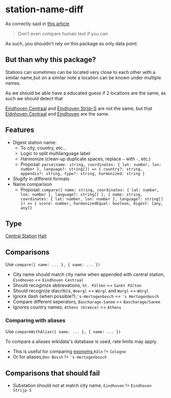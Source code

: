 # station-name-diff

As correctly said in [this article](https://bflorat.medium.com/proper-strings-normalization-for-comparison-purpose-226773865322)

> Don’t even compare human text if you can

As such, you shouldn't rely on this package as only data point.

## But than why this package?

Stations can sometimes can be located very close to each other with a similar name,but on a similar note a location can be known under multiple names.

As we should be able have a educated guess if 2 locations are the same, as such we should detect that

[Eindhoven Centraal](https://goo.gl/maps/x3LaVxQ2DqoKR1t58) and [Eindhoven Strijp-S](https://goo.gl/maps/VsvqgiNQDfYzidac8) are not the same, but that [Eidnhoven Centraal](https://goo.gl/maps/x3LaVxQ2DqoKR1t58) and [Eindhoven](https://goo.gl/maps/mVpv7ZimaXqkczsq6) are the same.

## Features

- Digest station name:
  - To city, country, etc...
  - Logic to split multilanguage label
  - Harmonize (clean-up duplicate spaces, replace `—` with `-`, etc.)
  - Proposal: `parse(name: string, coordinates: { lat: number, lon: number }, language?: string[]) => { country?: string, appendix?: string, type?: string, harmonized: string }`
- Slugify in different formats
- Name comparison
  - Proposal: `compare({ name: string, coordinates: { lat: number, lon: number }, language?: string[] }, { name: string, coordinates: { lat: number, lon: number }, language?: string[] }) => { score: number, harmonizedEqual: boolean, digest: [any, any]}`

## Type

[Central Station](https://en.wikipedia.org/wiki/Central_station#Netherlands)
[Halt](https://en.wikipedia.org/wiki/Train_station#Halt)

## Comparisons

Use `compare({ name: ... }, { name: ... })`

- City name should match city name when appended with central station, `Eindhoven` == `Eindhoven Centraal`
- Should recoginize abbrevations, `St. Pölten` == `Sankt Pölten`
- Should recognize diacritics, `Woergl` == `Wörgl` and `Worgl` == `Wörgl`
- Ignore dash (when possible?),`'s-Hertogenbosch` == `'s Hertogenbosch`
- Compare different seperators, `Bascharage-Sanem` == `Bascharage/Sanem`
- Ignores country names, `Athens (Greece)` == `Athens`

### Comparing with aliases

Use `compareWithAlias({ name: ... }, { name: ... })`

To compare a aliases wikidata's database is used, rate limits may apply.

- This is useful for comparing [exonyms](https://en.wikipedia.org/wiki/Endonym_and_exonym),`Köln` != `Cologne`
- Or for aliases,`Den Bosch` != `'s-Hertogenbosch`


## Comparisons that should fail

- Substation should not at match city name, `Eindhoven` != `Eindhoven Strijp-S`
